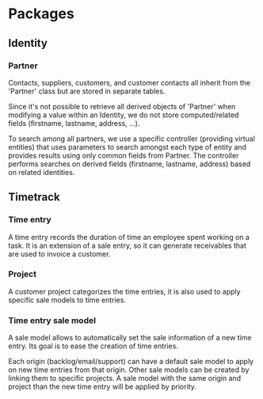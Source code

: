 # Packages

## Identity

### Partner

Contacts, suppliers, customers, and customer contacts all inherit from the 'Partner' class but are stored in separate tables.

Since it's not possible to retrieve all derived objects of 'Partner' when modifying a value within an Identity, we do not store computed/related fields (firstname, lastname, address, ...).

To search among all partners, we use a specific controller (providing virtual entities) that uses parameters to search amongst each type of entity and provides results using only common fields from Partner. The controller performs searches on derived fields (firstname, lastname, address) based on related identities.

## Timetrack

### Time entry

A time entry records the duration of time an employee spent working on a task.
It is an extension of a sale entry, so it can generate receivables that are used to invoice a customer.

### Project

A customer project categorizes the time entries, it is also used to apply specific sale models to time entries.

### Time entry sale model

A sale model allows to automatically set the sale information of a new time entry.
Its goal is to ease the creation of time entries.

Each origin (backlog/email/support) can have a default sale model to apply on new time entries from that origin.
Other sale models can be created by linking them to specific projects.
A sale model with the same origin and project than the new time entry will be applied by priority.
